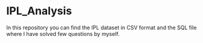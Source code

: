 # IPL_Analysis
In this repository you can find the IPL dataset in CSV format and the SQL file where I have solved few questions by myself.
